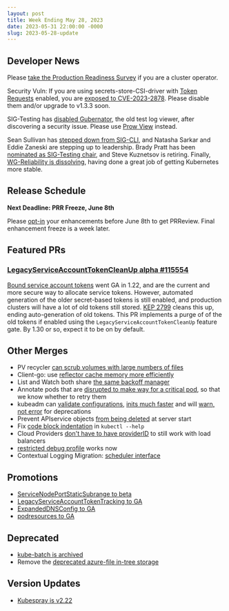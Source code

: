 ```yaml
---
layout: post
title: Week Ending May 28, 2023
date: 2023-05-31 22:00:00 -0000
slug: 2023-05-28-update
---
```


## Developer News

Please [take the Production Readiness Survey](https://forms.gle/5FQWXKUvaPFHYGXP9) if you are a cluster operator.

Security Vuln: If you are using secrets-store-CSI-driver with [Token Requests](https://kubernetes-csi.github.io/docs/token-requests.html) enabled, you are [exposed to CVE-2023-2878](https://groups.google.com/a/kubernetes.io/g/dev/c/ULeh9ulliTI). Please disable them and/or upgrade to v1.3.3 soon.

SIG-Testing has [disabled Gubernator](https://groups.google.com/a/kubernetes.io/g/dev/c/SIpSxGqu_3Q), the old test log viewer, after discovering a security issue. Please use [Prow View](http://prow.k8s.io/view/) instead.

Sean Sullivan has [stepped down from SIG-CLI](https://groups.google.com/a/kubernetes.io/g/dev/c/gSEvcmYViJM), and Natasha Sarkar and Eddie Zaneski are stepping up to leadership. Brady Pratt has been [nominated as SIG-Testing chair](https://groups.google.com/a/kubernetes.io/g/dev/c/Tmr4c_O7fTA), and Steve Kuznetsov is retiring.  Finally, [WG-Reliability is dissolving](https://groups.google.com/a/kubernetes.io/g/dev/c/lFJOaHFDxX4), having done a great job of getting Kubernetes more stable.

## Release Schedule

**Next Deadline: PRR Freeze, June 8th**

Please [opt-in](https://github.com/kubernetes/sig-release/blob/master/releases/release_phases.md#enhancements-freeze) your enhancements before June 8th to get PRReview. Final enhancement freeze is a week later.


## Featured PRs

### [ LegacyServiceAccountTokenCleanUp alpha #115554 ](https://github.com/kubernetes/kubernetes/pull/115554)

[Bound service account tokens](https://github.com/kubernetes/enhancements/tree/master/keps/sig-auth/1205-bound-service-account-token) went GA in 1.22, and are the current and more secure way to allocate service tokens. However, automated generation of the older secret-based tokens is still enabled, and production clusters will have a lot of old tokens still stored. [KEP 2799](https://github.com/kubernetes/enhancements/tree/master/keps/sig-auth/2799-reduction-of-secret-based-service-account-token) cleans this up, ending auto-generation of old tokens. This PR implements a purge of of the old tokens if enabled using the `LegacyServiceAccountTokenCleanUp` feature gate.  By 1.30 or so, expect it to be on by default.


## Other Merges

* PV recycler [can scrub volumes with large numbers of files](https://github.com/kubernetes/kubernetes/pull/117283)
* Client-go: use [reflector cache memory more efficiently](https://github.com/kubernetes/kubernetes/pull/113362)
* List and Watch both share [the same backoff manager](https://github.com/kubernetes/kubernetes/pull/118132)
* Annotate pods that are [disrupted to make way for a critical pod](https://github.com/kubernetes/kubernetes/pull/117586), so that we know whether to retry them
* kubeadm can [validate configurations](https://github.com/kubernetes/kubernetes/pull/118013), [inits much faster](https://github.com/kubernetes/kubernetes/pull/117984) and will [warn, not error](https://github.com/kubernetes/kubernetes/pull/118270) for deprecations
* Prevent APIservice objects [from being deleted](https://github.com/kubernetes/kubernetes/pull/118104) at server start
* Fix [code block indentation](https://github.com/kubernetes/kubernetes/pull/118029) in `kubectl --help`
* Cloud Providers [don't have to have providerID](https://github.com/kubernetes/kubernetes/pull/117602) to still work with load balancers
* [restricted debug profile](https://github.com/kubernetes/kubernetes/pull/117543) works now
* Contextual Logging Migration: [scheduler interface](https://github.com/kubernetes/kubernetes/pull/116849)

## Promotions

* [ServiceNodePortStaticSubrange to beta](https://github.com/kubernetes/kubernetes/pull/117877)
* [LegacyServiceAccountTokenTracking to GA](https://github.com/kubernetes/kubernetes/pull/117591)
* [ExpandedDNSConfig to GA](https://github.com/kubernetes/kubernetes/pull/116741)
* [podresources to GA](https://github.com/kubernetes/kubernetes/pull/116525)

## Deprecated

* [kube-batch is archived](https://groups.google.com/a/kubernetes.io/g/dev/c/3MdqQzYxPVc)
* Remove the [deprecated azure-file in-tree storage](https://github.com/kubernetes/kubernetes/pull/118236)

## Version Updates

* [Kubespray is v2.22](https://github.com/kubernetes-sigs/kubespray/releases/tag/v2.22.0)
